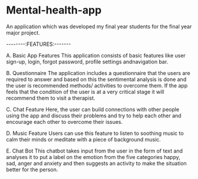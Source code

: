 # Mental-health-app
An application which was developed my final year students for the final year major project. 

--------:FEATURES:-------

A. Basic App Features
This application consists of basic features 
like user sign-up, login, forgot password, profile 
settings andnavigation bar.

B. Questionnaire
The application includes a questionnaire 
that the users are required to answer and based on 
this the sentimental analysis is done and the user is
recommended methods/ activities to overcome
them. If the app feels that the condition of the user is
at a very critical stage it will recommend them to
visit a therapist.

C. Chat Feature
Here, the user can build connections with
other people using the app and discuss their
problems and try to help each other and encourage 
each other to overcome their issues.

D. Music Feature
Users can use this feature to listen to
soothing music to calm their minds or meditate with 
a piece of background music.

E. Chat Bot
This chatbot takes input from the user in the
form of text and analyses it to put a label on the 
emotion from the five categories happy, sad, anger
and anxiety and then suggests an activity to make 
the situation better for the person.
